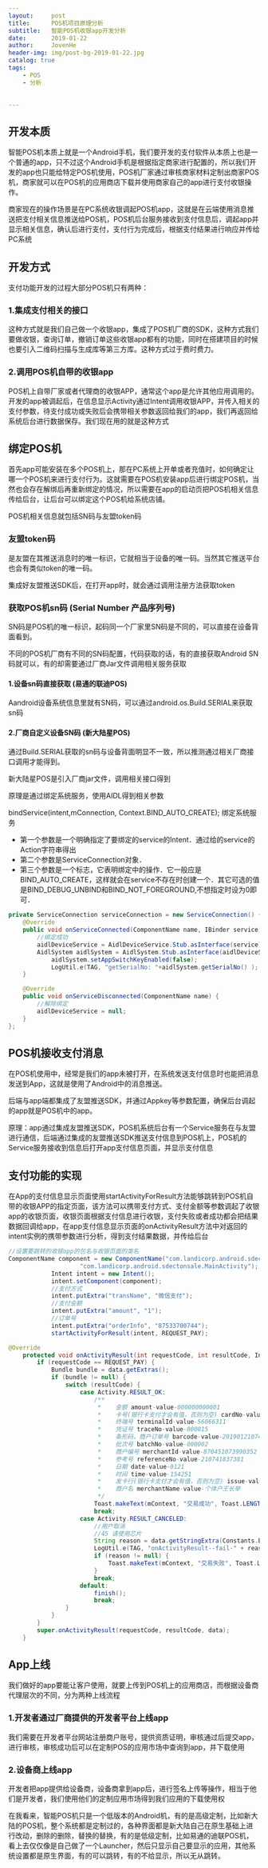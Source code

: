 ```yaml
---
layout:     post
title:      POS机项目原理分析
subtitle:   智能POS机收银app开发分析
date:       2019-01-22
author:     JovenHe
header-img: img/post-bg-2019-01-22.jpg
catalog: true
tags:
    - POS
    - 分析
    

---
```


## 开发本质

智能POS机本质上就是一个Android手机，我们要开发的支付软件从本质上也是一个普通的app，只不过这个Android手机是根据指定商家进行配置的，所以我们开发的app也只能给特定POS机使用，POS机厂家通过审核商家材料定制出商家POS机，商家就可以在POS机的应用商店下载并使用商家自己的app进行支付收银操作。

商家现在的操作场景是在PC系统收银调起POS机app，这就是在云端使用消息推送把支付相关信息推送给POS机，POS机后台服务接收到支付信息后，调起app并显示相关信息，确认后进行支付，支付行为完成后，根据支付结果进行响应并传给PC系统

## 开发方式

支付功能开发的过程大部分POS机只有两种：

### 1.集成支付相关的接口

这种方式就是我们自己做一个收银app，集成了POS机厂商的SDK，这种方式我们要做收银，查询订单，撤销订单这些收银app都有的功能，同时在搭建项目的时候也要引入二维码扫描与生成库等第三方库。这种方式过于费时费力。

### 2.调用POS机自带的收银app

POS机上自带厂家或者代理商的收银APP，通常这个app是允许其他应用调用的。开发的app被调起后，在信息显示Activity通过Intent调用收银APP，并传入相关的支付参数，待支付成功或失败后会携带相关参数返回给我们的app，我们再返回给系统后台进行数据保存。我们现在用的就是这种方式



## 绑定POS机

首先app可能安装在多个POS机上，那在PC系统上开单或者充值时，如何确定让哪一个POS机来进行支付行为。这就需要在POS机安装app后进行绑定POS机，当然也会存在解绑后再重新绑定的情况，所以需要在app的启动页把POS机相关信息传给后台，让后台可以绑定这个POS机给系统店铺。

POS机相关信息就包括SN码与友盟token码

### 友盟token码

是友盟在其推送消息时的唯一标识，它就相当于设备的唯一码。当然其它推送平台也会有类似token的唯一码。

集成好友盟推送SDK后，在打开app时，就会通过调用注册方法获取token

### 获取POS机sn码 (Serial Number 产品序列号)

SN码是POS机的唯一标识，起码同一个厂家里SN码是不同的，可以直接在设备背面看到。

不同的POS机厂商有不同的SN码配置，代码获取的话，有的直接获取Android SN码就可以，有的却需要通过厂商Jar文件调用相关服务获取

#### 1.设备sn码直接获取 (易通的联迪POS)

Aandroid设备系统信息里就有SN码，可以通过android.os.Build.SERIAL来获取sn码

#### 2.厂商自定义设备SN码 (新大陆星POS)

通过Build.SERIAL获取的sn码与设备背面明显不一致，所以推测通过相关厂商接口调用才能得到。

新大陆星POS是引入厂商jar文件，调用相关接口得到

原理是通过绑定系统服务，使用AIDL得到相关参数

bindService(intent,mConnection, Context.BIND_AUTO_CREATE); 绑定系统服务

- 第一个参数是一个明确指定了要绑定的service的Intent．通过给的service的Action字符串得出
- 第二个参数是ServiceConnection对象．
- 第三个参数是一个标志，它表明绑定中的操作．它一般应是BIND_AUTO_CREATE，这样就会在service不存在时创建一个．其它可选的值是BIND_DEBUG_UNBIND和BIND_NOT_FOREGROUND,不想指定时设为0即可．

```java
private ServiceConnection serviceConnection = new ServiceConnection() {
    @Override
    public void onServiceConnected(ComponentName name, IBinder service) {
        //绑定成功
        aidlDeviceService = AidlDeviceService.Stub.asInterface(service);
        AidlSystem aidlSystem = AidlSystem.Stub.asInterface(aidlDeviceService.getSystemService());
            aidlSystem.setAppSwitchKeyEnabled(false);
            LogUtil.e(TAG, "getSerialNo: "+aidlSystem.getSerialNo() );
    }

    @Override
    public void onServiceDisconnected(ComponentName name) {
        //解除绑定
        aidlDeviceService = null;
    }
};
```





## POS机接收支付消息

在POS机使用中，经常是我们的app未被打开，在系统发送支付信息时也能把消息发送到App，这就是使用了Android中的消息推送。

后端与app端都集成了友盟推送SDK，并通过Appkey等参数配置，确保后台调起的app就是POS机中的app。

原理：app通过集成友盟推送SDK，POS机系统后台有一个Service服务在与友盟进行通信，后端通过集成的友盟推送SDK推送支付信息到POS机上，POS机的Service服务接收到信息后打开app支付信息页面，并显示支付信息

## 支付功能的实现

在App的支付信息显示页面使用startActivityForResult方法能够跳转到POS机自带的收银APP的指定页面，该方法可以携带支付方式、支付金额等参数调起了收银app的收银页面，收银页面根据支付信息进行收银，支付失败或者成功都会把结果数据回调给app，在app支付信息显示页面的onActivityResult方法中对返回的intent实例的携带参数进行分析，得到支付结果数据，并传给后台

```java
//设置要跳转的收银app的包名与收银页面的类名
ComponentName component = new ComponentName("com.landicorp.android.sdectonsale", 
                    "com.landicorp.android.sdectonsale.MainActivity");
            Intent intent = new Intent();
            intent.setComponent(component);
            //支付方式
            intent.putExtra("transName", "微信支付");
            //支付金额
            intent.putExtra("amount", "1");
            //订单号
            intent.putExtra("orderInfo", "87533700744");
            startActivityForResult(intent, REQUEST_PAY);
```

```java
@Override
    protected void onActivityResult(int requestCode, int resultCode, Intent data) {
        if (requestCode == REQUEST_PAY) {
            Bundle bundle = data.getExtras();
            if (bundle != null) {
                switch (resultCode) {
                    case Activity.RESULT_OK:
                        /**
                         *    金额 amount-value-000000000001
                         *    卡号(银行卡支付才会有值，否则为空) cardNo-value-null
                         *    终端号 terminalId-value-56066311
                         *    凭证号 traceNo-value-000015
                         *    条形码，商户订单号 barcode-value-201901210741837381
                         *    批次号 batchNo-value-000002
                         *    商户编号 merchantId-value-870451073990352
                         *    参考号 referenceNo-value-210741837381
                         *    日期 date-value-0121
                         *    时间 time-value-154251
                         *    发卡行(银行卡支付才会有值，否则为空) issue-value-null
                         *    商户名 merchantName-value-个体户王长举
                         */
                        Toast.makeText(mContext, "交易成功", Toast.LENGTH_SHORT).show();
                        break;
                    case Activity.RESULT_CANCELED:
                        //用户取消
                        //45 请使用芯片
                        String reason = data.getStringExtra(Constants.BUNDLE_REASON);
                        LogUtil.e(TAG, "onActivityResult--fail-" + reason);
                        if (reason != null) {
                            Toast.makeText(mContext, "交易失败", Toast.LENGTH_SHORT).show();
                        }
                        break;
                    default:
                        finish();
                        break;
                }
            }
        }
        super.onActivityResult(requestCode, resultCode, data);
    }
```



## App上线

我们做好的app要能让客户使用，就要上传到POS机上的应用商店，而根据设备商代理层次的不同，分为两种上线流程

### 1.开发者通过厂商提供的开发者平台上线app

我们需要在开发者平台网站注册商户账号，提供资质证明，审核通过后提交app，进行审核，审核成功后可以在定制POS的应用市场中查询到app，并下载使用

### 2.设备商上线app

开发者把app提供给设备商，设备商拿到app后，进行签名上传等操作，相当于他们是开发者，我们使用他们的定制应用市场得到我们应用的下载使用权



在我看来，智能POS机只是一个低版本的Android机，有的是高级定制，比如新大陆的POS机，整个系统都是定制过的，各种界面都是新大陆自己在原生基础上进行改动，删除的删除，替换的替换，有的是低级定制，比如易通的迪联POS机，看上去仅仅像是自己做了一个Launcher，然后只显示自己要显示的应用，其他系统设置都是原生界面，有的可以跳转，有的不给显示，所以无从跳转。